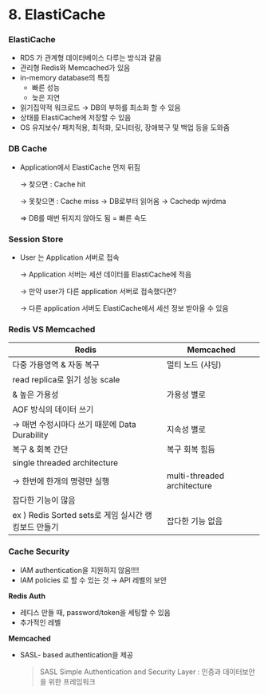 # 8. ElastiCache

### ElastiCache

- RDS 가 관계형 데이터베이스 다루는 방식과 같음
- 관리형 Redis와 Memcached가 있음
- in-memory database의 특징
    - 빠른 성능
    - 늦은 지연
- 읽기집약적 워크로드 → DB의 부하를 최소화 할 수 있음
- 상태를 ElastiCache에 저장할 수 있음
- OS 유지보수/ 패치적용, 최적화, 모니터링, 장애복구 및 백업 등을 도와줌

### DB Cache

- Application에서 ElastiCache 먼저 뒤짐
    
    → 찾으면 : Cache hit
    
    → 못찾으면 : Cache miss → DB로부터 읽어옴 → Cachedp wjrdma 
    
    ⇒ DB를 매번 뒤지지 않아도 됨 = 빠른 속도
    

### Session Store

- User 는 Application 서버로 접속
    
    → Application 서버는 세션 데이터를 ElastiCache에 적음
    
    → 만약 user가 다른 application 서버로 접속했다면?
    
    → 다른 application 서버도 ElastiCache에서 세션 정보 받아올 수 있음
    

### Redis VS Memcached

| Redis | Memcached |
| --- | --- |
| 다중 가용영역 & 자동 복구 | 멀티 노드 (샤딩) |
| read replica로 읽기 성능 scale 
& 높은 가용성 | 가용성 별로 |
| AOF 방식의 데이터 쓰기 
→ 매번 수정시마다 쓰기 때문에 Data Durability | 지속성 별로 |
| 복구 & 회복 간단 | 복구 회복 힘듬 |
| single threaded architecture
→ 한번에 한개의 명령만 실행 | multi-threaded architecture |
| 잡다한 기능이 많음
ex ) Redis Sorted sets로 게임 실시간 랭킹보드 만들기  | 잡다한 기능 없음 |

### Cache Security

- IAM authentication을 지원하지 않음!!!!
- IAM policies 로 할 수 있는 것 → API 레벨의 보안

**Redis Auth**

- 레디스 만들 때, password/token을 세팅할 수 있음
- 추가적인 레벨

**Memcached**

- SASL- based authentication을 제공
    > SASL
    > Simple Authentication and Security Layer : 인증과 데이터보안을 위한 프레임워크
